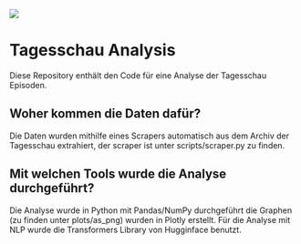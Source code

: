 ![](https://www.daserste.de/information/nachrichten-wetter/tagesschau/tagesschau-fallback-100~_v-facebook1200_f8a628.jpg)
# Tagesschau Analysis
 Diese Repository enthält den Code für eine Analyse der Tagesschau Episoden.

## Woher kommen die Daten dafür?
Die Daten wurden mithilfe eines Scrapers automatisch aus dem Archiv der Tagesschau extrahiert, der scraper ist unter scripts/scraper.py zu finden.

## Mit welchen Tools wurde die Analyse durchgeführt?
Die Analyse wurde in Python mit Pandas/NumPy durchgeführt die Graphen (zu finden unter plots/as_png) wurden in Plotly erstellt. Für die Analyse mit NLP wurde die Transformers Library von Hugginface benutzt.
